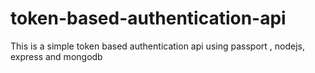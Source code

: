# token-based-authentication-api
This is a simple token based authentication api using passport , nodejs, express and mongodb
